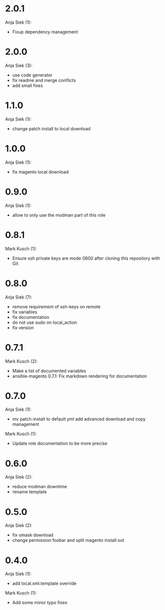 # 2.0.1
Anja Siek (1):

* Fixup dependency management

# 2.0.0

Anja Siek (3):

* use code generator
* fix readme and merge conflicts
* add small fixes

# 1.1.0

Anja Siek (1):

* change patch install to local download

# 1.0.0

Anja Siek (1):

* fix magento local download

# 0.9.0

Anja Siek (1):

* allow to only use the modman part of this role

# 0.8.1

Mark Kusch (1):

* Ensure ssh private keys are mode 0600 after cloning this repository with Git

# 0.8.0

Anja Siek (7):

* remove requirement of ssh-keys on remote
* fix variables
* fix documentation
* do not use sudo on local_action
* fix version

# 0.7.1

Mark Kusch (2):

* Make a list of documented variables
* ansible-magento 0.7.1: Fix markdown rendering for documentation

# 0.7.0

Anja Siek (1):

* mv patch-install to default yml add advanced download and copy management

Mark Kusch (1):

* Update role documentation to be more precise

# 0.6.0

Anja Siek (2):

* reduce modman downtime
* rename template

# 0.5.0

Anja Siek (2):

* fix umask download
* change permission foobar and split magento install out

# 0.4.0

Anja Siek (1):

* add local.xml.template override

Mark Kusch (1):

* Add some minor typo fixes

<!-- vim: set nofen ts=4 sw=4 et: -->

